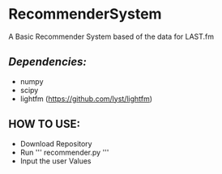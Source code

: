 # RecommenderSystem
A Basic Recommender System based of the data for LAST.fm 

## *Dependencies:*
* numpy 
* scipy 
* lightfm (https://github.com/lyst/lightfm)





## HOW TO USE:

* Download Repository
* Run ''' recommender.py '''
* Input the user Values

